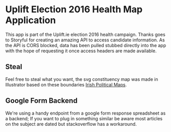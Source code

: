 Uplift Election 2016 Health Map Application
=================================


This app is part of the Uplift.ie election 2016 health campaign. Thanks goes to Storyful for creating an amazing API to access candidate information. As the API is CORS blocked, data has been pulled stubbed directly into the app with the hope of requesting it once access headers are made available.

Steal
--------------------

Feel free to steal what you want, the svg constituency map was made in Illustrator based on these boundaries [Irish Political Maps][ipm]. 

Google Form Backend
----------------

We're using a handy endpoint from a google form response spreadsheet as a backend; If you want to plug in something similar be aware most articles on the subject are dated but stackoverflow has a workaround.

[ipm]: http://irishpoliticalmaps.blogspot.ie/2012/06/constituency-commission-boundary.html